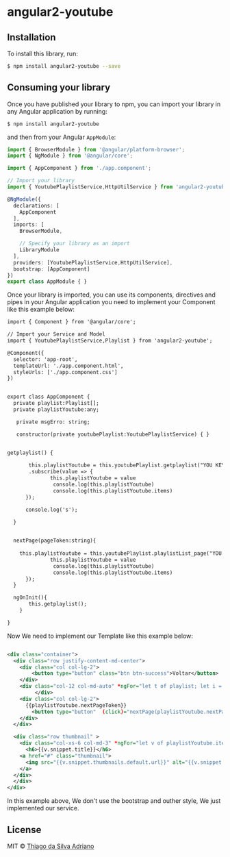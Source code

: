 # angular2-youtube

## Installation

To install this library, run:

```bash
$ npm install angular2-youtube --save
```

## Consuming your library

Once you have published your library to npm, you can import your library in any Angular application by running:

```bash
$ npm install angular2-youtube
```

and then from your Angular `AppModule`:

```typescript
import { BrowserModule } from '@angular/platform-browser';
import { NgModule } from '@angular/core';

import { AppComponent } from './app.component';

// Import your library
import { YoutubePlaylistService,HttpUtilService } from 'angular2-youtube';

@NgModule({
  declarations: [
    AppComponent
  ],
  imports: [
    BrowserModule,

    // Specify your library as an import
    LibraryModule
  ],
  providers: [YoutubePlaylistService,HttpUtilService],
  bootstrap: [AppComponent]
})
export class AppModule { }

```

Once your library is imported, you can use its components, directives and pipes in your Angular application you need to implement your Component like this example below:

```xml
import { Component } from '@angular/core';

// Import your Service and Model
import { YoutubePlaylistService,Playlist } from 'angular2-youtube';

@Component({
  selector: 'app-root',
  templateUrl: './app.component.html',
  styleUrls: ['./app.component.css']
})


export class AppComponent {
  private playlist:Playlist[];
  private playlistYoutube:any;

   private msgErro: string;

   constructor(private youtubePlaylist:YoutubePlaylistService) { }


getplaylist() {
     
       this.playlistYoutube = this.youtubePlaylist.getplaylist("YOU KEY GOOGLE CONSOLE","YOUR PLAYLIST ID")
       .subscribe(value => {
              this.playlistYoutube = value
               console.log(this.playlistYoutube)
               console.log(this.playlistYoutube.items)
      });    

      console.log('s');
      
  }


  nextPage(pageToken:string){
    
    this.playlistYoutube = this.youtubePlaylist.playlistList_page("YOU KEY GOOGLE CONSOLE","YOUR PLAYLIST ID",pageToken).subscribe(value => {
              this.playlistYoutube = value
               console.log(this.playlistYoutube)
               console.log(this.playlistYoutube.items)
      });
  }

  ngOnInit(){
       this.getplaylist();
    }

}

```

Now We need to implement our Template like this example below:


```xml

<div class="container">
  <div class="row justify-content-md-center">
    <div class="col col-lg-2">
        <button type="button" class="btn btn-success">Voltar</button>
    </div>
    <div class="col-12 col-md-auto" *ngFor="let t of playlist; let i = index">
         </div>
    <div class="col col-lg-2">
      {{playlistYoutube.nextPageToken}}
        <button type="button"  (click)="nextPage(playlistYoutube.nextPageToken)" class="btn btn-primary">Proximo</button>
    </div>
  </div>

  <div class="row thumbnail" >
    <div class="col-xs-6 col-md-3" *ngFor="let v of playlistYoutube.items | slice:1">
      <h6>{{v.snippet.title}}</h6>
    <a href="#" class="thumbnail">
      <img src="{{v.snippet.thumbnails.default.url}}" alt="{{v.snippet.title}}">
    </a>
  </div>
  </div>
</div>

```

In this example above, We don't use the bootstrap and outher style, We just implemented our service.

## License

MIT © [Thiago da Silva Adriano](mailto:tadriano.net@gmail.com)
